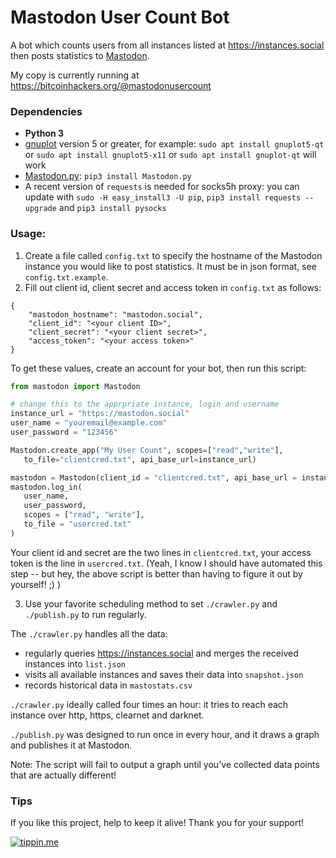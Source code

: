 Mastodon User Count Bot
=======================

A bot which counts users from all instances listed at https://instances.social
then posts statistics to [Mastodon](https://github.com/tootsuite/mastodon).

My copy is currently running at https://bitcoinhackers.org/@mastodonusercount

### Dependencies

-   **Python 3**
-   [gnuplot](http://www.gnuplot.info/) version 5 or greater, for example: `sudo apt install gnuplot5-qt` or `sudo apt install gnuplot5-x11` or `sudo apt install gnuplot-qt` will work
-   [Mastodon.py](https://github.com/halcy/Mastodon.py): `pip3 install Mastodon.py`
-   A recent version of `requests` is needed for socks5h proxy: you can update with `sudo -H easy_install3 -U pip`, `pip3 install requests --upgrade` and `pip3 install pysocks`

### Usage:

1. Create a file called `config.txt` to specify the hostname of the Mastodon instance you would like to post statistics. It must be in json format, see `config.txt.example`.
2. Fill out client id, client secret and access token in `config.txt` as follows:

```
{
	"mastodon_hostname": "mastodon.social",
	"client_id": "<your client ID>",
	"client_secret": "<your client secret>",
	"access_token": "<your access token>"
}
```

To get these values, create an account for your bot, then run this script:

```python
from mastodon import Mastodon

# change this to the apprpriate instance, login and username
instance_url = "https://mastodon.social"
user_name = "youremail@example.com"
user_password = "123456"

Mastodon.create_app("My User Count", scopes=["read","write"],
   to_file="clientcred.txt", api_base_url=instance_url)

mastodon = Mastodon(client_id = "clientcred.txt", api_base_url = instance_url)
mastodon.log_in(
   user_name,
   user_password,
   scopes = ["read", "write"],
   to_file = "usercred.txt"
)
```

Your client id and secret are the two lines in `clientcred.txt`, your access
token is the line in `usercred.txt`. (Yeah, I know I should have automated this step --
but hey, the above script is better than having to figure it out by yourself! ;) )

3. Use your favorite scheduling method to set `./crawler.py` and `./publish.py` to run regularly.

The `./crawler.py` handles all the data:
- regularly queries https://instances.social and merges the received instances into `list.json`
- visits all available instances and saves their data into `snapshot.json`
- records historical data in `mastostats.csv`

`./crawler.py` ideally called four times an hour: it tries to reach each instance over http, https, clearnet and darknet.

`./publish.py`  was designed to run once in every hour, and it draws a graph and publishes it at Mastodon.

Note: The script will fail to output a graph until you've collected data points that are actually different!

### Tips
If you like this project, help to keep it alive! Thank you for your support!

[![tippin.me](https://badgen.net/badge/%E2%9A%A1%EF%B8%8Ftippin.me/@gallizoli/F0918E)](https://tippin.me/@gallizoli)
